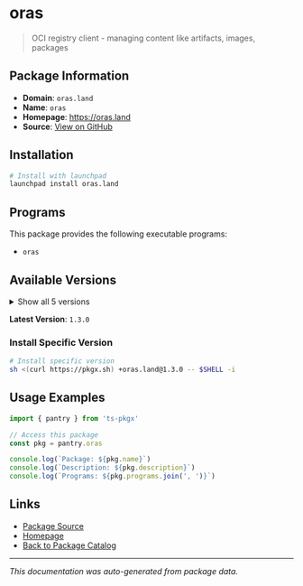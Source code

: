 # oras

> OCI registry client - managing content like artifacts, images, packages

## Package Information

- **Domain**: `oras.land`
- **Name**: `oras`
- **Homepage**: https://oras.land
- **Source**: [View on GitHub](https://github.com/pkgxdev/pantry/tree/main/projects/oras.land/package.yml)

## Installation

```bash
# Install with launchpad
launchpad install oras.land
```

## Programs

This package provides the following executable programs:

- `oras`

## Available Versions

<details>
<summary>Show all 5 versions</summary>

- `1.3.0`, `1.2.3`, `1.2.2`, `1.2.1`, `1.2.0`

</details>

**Latest Version**: `1.3.0`

### Install Specific Version

```bash
# Install specific version
sh <(curl https://pkgx.sh) +oras.land@1.3.0 -- $SHELL -i
```

## Usage Examples

```typescript
import { pantry } from 'ts-pkgx'

// Access this package
const pkg = pantry.oras

console.log(`Package: ${pkg.name}`)
console.log(`Description: ${pkg.description}`)
console.log(`Programs: ${pkg.programs.join(', ')}`)
```

## Links

- [Package Source](https://github.com/pkgxdev/pantry/tree/main/projects/oras.land/package.yml)
- [Homepage](https://oras.land)
- [Back to Package Catalog](../../package-catalog.md)

---

*This documentation was auto-generated from package data.*
